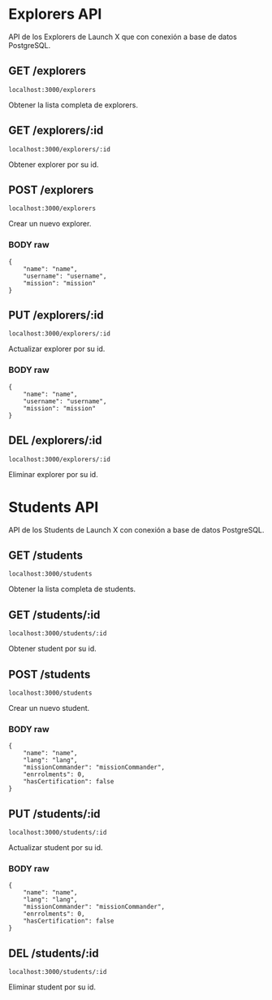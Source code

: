 # Explorers API

API de los Explorers de Launch X que con conexión a base de datos PostgreSQL.

## GET /explorers

`localhost:3000/explorers`

Obtener la lista completa de explorers.

## GET /explorers/:id

`localhost:3000/explorers/:id`

Obtener explorer por su id.

## POST /explorers

`localhost:3000/explorers`

Crear un nuevo explorer.

### BODY raw

```
{
    "name": "name",
    "username": "username",
    "mission": "mission"
}
```

## PUT /explorers/:id

`localhost:3000/explorers/:id`

Actualizar explorer por su id.

### BODY raw

```
{
    "name": "name",
    "username": "username",
    "mission": "mission"
}
```

## DEL /explorers/:id

`localhost:3000/explorers/:id`

Eliminar explorer por su id.

# Students API

API de los Students de Launch X con conexión a base de datos PostgreSQL.

## GET /students

`localhost:3000/students`

Obtener la lista completa de students.

## GET /students/:id

`localhost:3000/students/:id`

Obtener student por su id.

## POST /students

`localhost:3000/students`

Crear un nuevo student.

### BODY raw

```
{
    "name": "name",
    "lang": "lang",
    "missionCommander": "missionCommander",
    "enrrolments": 0,
    "hasCertification": false
}
```

## PUT /students/:id

`localhost:3000/students/:id`

Actualizar student por su id.

### BODY raw

```
{
    "name": "name",
    "lang": "lang",
    "missionCommander": "missionCommander",
    "enrrolments": 0,
    "hasCertification": false
}
```

## DEL /students/:id

`localhost:3000/students/:id`

Eliminar student por su id.
